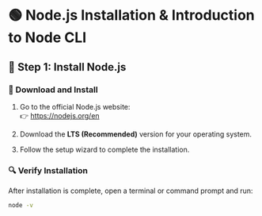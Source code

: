 # 🟢 Node.js Installation & Introduction to Node CLI

## 🚀 Step 1: Install Node.js

### 🔸 Download and Install

1. Go to the official Node.js website:  
   👉 https://nodejs.org/en

2. Download the **LTS (Recommended)** version for your operating system.

3. Follow the setup wizard to complete the installation.

### 🔍 Verify Installation

After installation is complete, open a terminal or command prompt and run:

```bash
node -v
